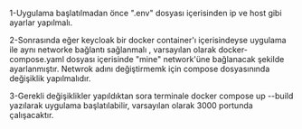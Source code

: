 1-Uygulama başlatılmadan önce ".env" dosyası içerisinden ip ve host gibi ayarlar yapılmalı.

2-Sonrasında eğer keycloak bir docker container'ı içerisindeyse uygulama ile aynı networke bağlantı sağlanmalı , varsayılan olarak docker-compose.yaml dosyası içerisinde "mine" network'üne bağlanacak şekilde ayarlanmıştır. Netwrok adını değiştirmemk için compose dosyasınında değişiklik yapılmalıdır.

3-Gerekli değişiklikler yapıldıktan sora terminale docker compose up --build yazılarak uygulama başlatılabilir, varsayılan olarak 3000 portunda çalışacaktır.